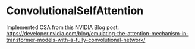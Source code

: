 # ConvolutionalSelfAttention
Implemented CSA from this NVIDIA Blog post:
https://developer.nvidia.com/blog/emulating-the-attention-mechanism-in-transformer-models-with-a-fully-convolutional-network/
